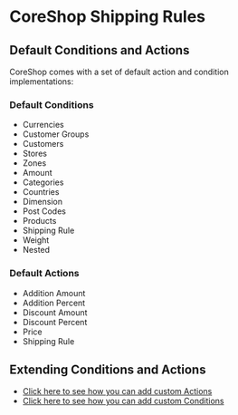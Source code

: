 # CoreShop Shipping Rules

## Default Conditions and Actions

CoreShop comes with a set of default action and condition implementations:

### Default Conditions

 - Currencies
 - Customer Groups
 - Customers
 - Stores
 - Zones
 - Amount
 - Categories
 - Countries
 - Dimension
 - Post Codes
 - Products
 - Shipping Rule
 - Weight
 - Nested

### Default Actions

 - Addition Amount
 - Addition Percent
 - Discount Amount
 - Discount Percent
 - Price
 - Shipping Rule

## Extending Conditions and Actions

 - [Click here to see how you can add custom Actions](../../01_Extending_Guide/04_Extending_Rule_Actions.md)
 - [Click here to see how you can add custom Conditions](../../01_Extending_Guide/05_Extending_Rule_Conditions.md)